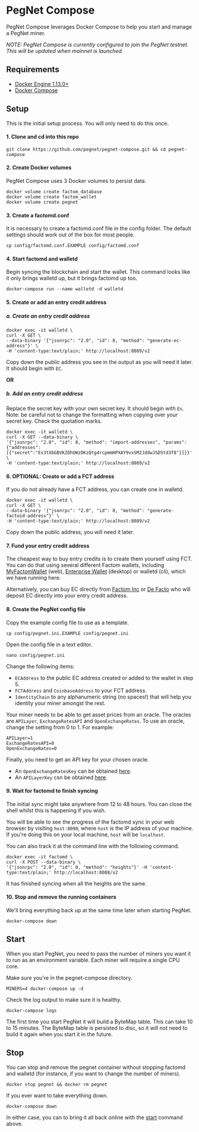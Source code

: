 # PegNet Compose

PegNet Compose leverages Docker Compose to help you start and manage a PegNet miner.

_NOTE: PegNet Compose is currently configured to join the PegNet testnet. This will be updated when mainnet is launched._

## Requirements

-   [Docker Engine 1.13.0+](https://docs.docker.com/install/)
-   [Docker Compose](https://docs.docker.com/compose/install/)

## Setup

This is the initial setup process. You will only need to do this once.

#### 1. Clone and cd into this repo

```
git clone https://github.com/pegnet/pegnet-compose.git && cd pegnet-compose
```

#### 2. Create Docker volumes

PegNet Compose uses 3 Docker volumes to persist data.

```
docker volume create factom_database
docker volume create factom_wallet
docker volume create pegnet
```

#### 3. Create a factomd.conf

It is necessary to create a factomd.conf file in the config folder. The default settings should work out of the box for most people.

```
cp config/factomd.conf.EXAMPLE config/factomd.conf
```

#### 4. Start factomd and walletd

Begin syncing the blockchain and start the wallet. This command looks like it only brings walletd up, but it brings factomd up too.

```
docker-compose run --name walletd -d walletd
```

#### 5. Create or add an entry credit address

##### a. Create an entry credit address

```
docker exec -it walletd \
curl -X GET \
--data-binary '{"jsonrpc": "2.0", "id": 0, "method": "generate-ec-address"}' \
-H 'content-type:text/plain;' http://localhost:8089/v2
```

Copy down the public address you see in the output as you will need it later. It should begin with `EC`.

**OR**

##### b. Add an entry credit address

Replace the secret key with your own secret key. It should begin with `Es`. Note: be careful not to change the formatting when copying over your secret key. Check the quotation marks.

```
docker exec -it walletd \
curl -X GET --data-binary \
'{"jsonrpc": "2.0", "id": 0, "method": "import-addresses", "params":{"addresses":[{"secret":"Es3tXbGBVKZDhUWzDKzQtg4rcpmmHPXAY9vxSM2JddwJSD5td3f8"}]}}' \
-H 'content-type:text/plain;' http://localhost:8089/v2
```

#### 6. OPTIONAL: Create or add a FCT address

If you do not already have a FCT address, you can create one in walletd.

```
docker exec -it walletd \
curl -X GET \
--data-binary '{"jsonrpc": "2.0", "id": 0, "method": "generate-factoid-address"}' \
-H 'content-type:text/plain;' http://localhost:8089/v2
```

Copy down the public address, you will need it later.

#### 7. Fund your entry credit address

The cheapest way to buy entry credits is to create them yourself using FCT. You can do that using several different Factom wallets, including [MyFactomWallet](https://myfactomwallet.com/#/) (web), [Enterprise Wallet](https://docs.factomprotocol.org/wallets/enterprise-wallet) (desktop) or walletd (cli), which we have running here.

Alternatively, you can buy EC directly from [Factom Inc](https://shop.factom.com/) or [De Facto](https://ec.de-facto.pro/) who will deposit EC directly into your entry credit address.

#### 8. Create the PegNet config file

Copy the example config file to use as a template.

```
cp config/pegnet.ini.EXAMPLE config/pegnet.ini
```

Open the config file in a text editor.

```
nano config/pegnet.ini
```

Change the following items:

-   `ECAddress` to the public EC address created or added to the wallet in step 5.
-   `FCTAddress` and `CoinbaseAddress` to your FCT address.
-   `IdentityChain` to any alphanumeric string (no spaces!) that will help you identity your miner amongst the rest.

Your miner needs to be able to get asset prices from an oracle. The oracles are `APILayer`, `ExchangeRatesAPI` and `OpenExchangeRates`. To use an oracle, change the setting from 0 to 1. For example:

```
APILayer=1
ExchangeRatesAPI=0
OpenExchangeRates=0
```

Finally, you need to get an API key for your chosen oracle.

-   An `OpenExchangeRatesKey` can be obtained [here](https://openexchangerates.org/).
-   An `APILayerKey` csn be obtained [here](https://currencylayer.com/).

#### 9. Wait for factomd to finish syncing

The initial sync might take anywhere from 12 to 48 hours. You can close the shell whilst this is happening if you wish.

You will be able to see the progress of the factomd sync in your web browser by visiting `host:8090`, where `host` is the IP address of your machine. If you're doing this on your local machine, `host` will be `localhost`.

You can also track it at the command line with the following command.

```
docker exec -it factomd \
curl -X POST --data-binary \
'{"jsonrpc": "2.0", "id": 0, "method": "heights"}' -H 'content-type:text/plain;' http://localhost:8088/v2
```

It has finished syncing when all the heights are the same.

#### 10. Stop and remove the running containers

We'll bring everything back up at the same time later when starting PegNet.

```
docker-compose down
```

## Start

When you start PegNet, you need to pass the number of miners you want it to run as an environment variable. Each miner will require a single CPU core.

Make sure you're in the pegnet-compose directory.

```
MINERS=4 docker-compose up -d
```

Check the log output to make sure it is healthy.

```
docker-compose logs
```

The first time you start PegNet it will build a ByteMap table. This can take 10 to 15 minutes. The ByteMap table is persisted to disc, so it will not need to build it again when you start it in the future.

## Stop

You can stop and remove the pegnet container without stopping factomd and walletd (for instance, if you want to change the number of miners).

```
docker stop pegnet && docker rm pegnet
```

If you ever want to take everything down.

```
docker-compose down
```

In either case, you can to bring it all back online with the [start](#start) command above.
